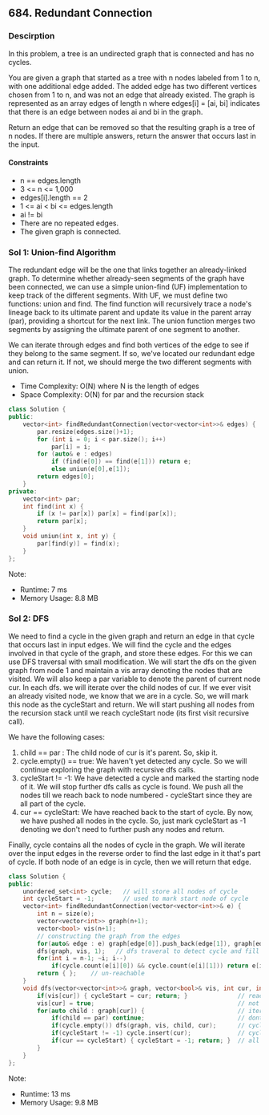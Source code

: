 ## 684. Redundant Connection

### Descirption 
In this problem, a tree is an undirected graph that is connected and has no cycles.

You are given a graph that started as a tree with n nodes labeled from 1 to n, with one additional edge added. The added edge has two different vertices chosen from 1 to n, and was not an edge that already existed. The graph is represented as an array edges of length n where edges[i] = [ai, bi] indicates that there is an edge between nodes ai and bi in the graph.

Return an edge that can be removed so that the resulting graph is a tree of n nodes. If there are multiple answers, return the answer that occurs last in the input.

#### Constraints
- n == edges.length
- 3 <= n <= 1,000
- edges[i].length == 2
- 1 <= ai < bi <= edges.length
- ai != bi
- There are no repeated edges.
- The given graph is connected.

### Sol 1: Union-find Algorithm
The redundant edge will be the one that links together an already-linked graph. To determine whether already-seen segments of the graph have been connected, we can use a simple union-find (UF) implementation to keep track of the different segments. With UF, we must define two functions: union and find. The find function will recursively trace a node's lineage back to its ultimate parent and update its value in the parent array (par), providing a shortcut for the next link. The union function merges two segments by assigning the ultimate parent of one segment to another.

We can iterate through edges and find both vertices of the edge to see if they belong to the same segment. If so, we've located our redundant edge and can return it. If not, we should merge the two different segments with union.
- Time Complexity: O(N) where N is the length of edges
- Space Complexity: O(N) for par and the recursion stack


```C++
class Solution {
public:
    vector<int> findRedundantConnection(vector<vector<int>>& edges) {
        par.resize(edges.size()+1);
        for (int i = 0; i < par.size(); i++)
            par[i] = i;
        for (auto& e : edges)
            if (find(e[0]) == find(e[1])) return e;
            else uniun(e[0],e[1]);
        return edges[0];
    }
private:
    vector<int> par;
    int find(int x) {
        if (x != par[x]) par[x] = find(par[x]);
        return par[x];
    }
    void uniun(int x, int y) {
        par[find(y)] = find(x);
    }
};
```
Note:
- Runtime: 7 ms
- Memory Usage: 8.8 MB

### Sol 2: DFS
We need to find a cycle in the given graph and return an edge in that cycle that occurs last in input edges. We will  find the cycle and the edges involved in that cycle of the graph, and store these edges. For this we can use DFS traversal with small modification. We will start the dfs on the given graph from node 1 and maintain a vis array denoting the nodes that are visited. We will also keep a par variable to denote the parent of current node cur. In each dfs. we will iterate over the child nodes of cur. If we ever visit an already visited node, we know that we are in a cycle. So, we will mark this node as the cycleStart and return. We will start pushing all nodes from the recursion stack until we reach cycleStart node (its first visit recursive call).

We have the following cases:
1. child == par : The child node of cur is it's parent. So, skip it.
2. cycle.empty() == true: We haven't yet detected any cycle. So we will continue exploring the graph with recursive dfs calls.
3. cycleStart != -1: We have detected a cycle and marked the starting node of it. We will stop further dfs calls as cycle is found. We push all the nodes till we reach back to node numbered - cycleStart since they are all part of the cycle.
4. cur == cycleStart: We have reached back to the start of cycle. By now, we have pushed all nodes in the cycle. So, just mark cycleStart as -1 denoting we don't need to further push any nodes and return.

Finally, cycle contains all the nodes of cycle in the graph. We will iterate over the input edges in the reverse order to find the last edge in it that's part of cycle. If both node of an edge is in cycle, then we will return that edge.

```C++
class Solution {
public:
    unordered_set<int> cycle;   // will store all nodes of cycle
    int cycleStart = -1;        // used to mark start node of cycle
    vector<int> findRedundantConnection(vector<vector<int>>& e) {
        int n = size(e);
        vector<vector<int>> graph(n+1);
        vector<bool> vis(n+1);                
        // constructing the graph from the edges
        for(auto& edge : e) graph[edge[0]].push_back(edge[1]), graph[edge[1]].push_back(edge[0]);
        dfs(graph, vis, 1);   // dfs traveral to detect cycle and fill the those nodes in cycle set.
        for(int i = n-1; ~i; i--)
            if(cycle.count(e[i][0]) && cycle.count(e[i][1])) return e[i];  // last edge of input having both nodes in cycle
        return { };    // un-reachable
    }
    void dfs(vector<vector<int>>& graph, vector<bool>& vis, int cur, int par = -1) {
        if(vis[cur]) { cycleStart = cur; return; }              // reached an visited node - mark it as start of cycle and return
        vis[cur] = true;                                        // not visited earlier - mark it as visited
        for(auto child : graph[cur]) {                          // iterate over child / adjacents of current node
            if(child == par) continue;                          // dont visit parent again - avoids back-and-forth loop
            if(cycle.empty()) dfs(graph, vis, child, cur);      // cycle not yet detected - explore graph further with dfs
            if(cycleStart != -1) cycle.insert(cur);             // cycle detected - keep pushing nodes till we reach start of the cycle
            if(cur == cycleStart) { cycleStart = -1; return; }  // all nodes of cycle taken - now just return
        }
    }
};
```
Note:
- Runtime: 13 ms
- Memory Usage: 9.8 MB

